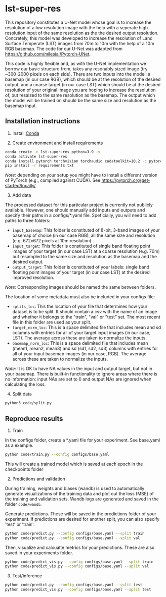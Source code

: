 # lst-super-res
This repository constitutes a U-Net model whose goal is to increase the resolution of a low resolution image with the help with a seperate high resolution input of the same resolution as the the desired output resolution. Concretely, this model was developed to increase the resolution of Land Surface Temperate (LST) images from 70m to 10m with the help of a 10m RGB basemap. The code for our U-Net was adapted from https://github.com/milesial/Pytorch-UNet. 

This code is highly flexible and, as with the U-Net implementation we borrow our basic structure from, takes any resonably sized image (try ~300-2000 pixels on each side). There are two inputs into the model: a basemap (in our case RGB), which should be at the resolution of the desired output, and a coarse target (in our case LST) which should be at the desired resolution of your original image you are hoping to increase the resolution of, but resaized to the same resolution as the basemap. The output which the model will be trained on should be the same size and resolution as the basemap input. 


## Installation instructions

1. Install [Conda](http://conda.io/)

2. Create environment and install requirements

```bash
conda create -n lst-super-res python=3.9 -y
conda activate lst-super-res
conda install pytorch torchvision torchaudio cudatoolkit=10.2 -c pytorch -y
pip install -r requirements.txt
```

_Note:_ depending on your setup you might have to install a different version of PyTorch (e.g., compiled against CUDA). See https://pytorch.org/get-started/locally/

3. Add data

The processed dataset for this particular project is currently not publicly available. However, one should manually add inputs and outputs and specify their paths in a configs/*.yaml file. Speficially, you will need to add paths to three folders:

- `input_basemap`: This folder is constituted of 8-bit, 3-band images of your basemap of choice (in our case RGB), all the same size and resolution (e.g. 672x672 pixels at 10m resolution)
- `input_target`: This folder is constituted of single band floating point images of your target (in our case LST) at a coarse resolution (e.g. 70m) but resampled to the same size and resolution as the basemap and the desired output. 
- `output_target`: This folder is constituted of your labels: single band floating point images of your target (in our case LST) at the desired improved resolution. 

_Note:_ Corresponding images should be named the same between folders. 

The location of some metadata must also be included in your configs file:
- `splits_loc`: This the location of your file that determines how your dataset is to be split. It should contain a csv with the name of an image and whether it belongs to the "train", "val" or "test" set. The most recent file in this folder are used as your split. 
- `target_norm_loc`: This is a space delimited file that includes mean and sd columns with entries for all of your target input images (in our case, LST). The average across these are taken to normalize the inputs. 
- `basemap_norm_loc`: This is a space delimited file that includes mean (mean1, mean2, mean3) and sd (sd1, sd2, sd3) columns with entries for all of your input basemap images (in our case, RGB). The average across these are taken to normalize the inputs. 

_Note:_ It is OK to have NA values in the input and output target, but not in your basemap. There is built-in functionality to ignore areas where there is no information: input NAs are set to 0 and output NAs are ignored when calculating the loss.

4. Split data

```bash
python3 code/split.py
```

## Reproduce results

1. Train

In the configs folder, create a *.yaml file for your experiment. See base.yaml as a example. 

```bash
python code/train.py --config configs/base.yaml
```

This will create a trained model which is saved at each epoch in the checkpoints folder

2. Predictions and validation

During training, weights and biases (wandb) is used to automatically generate visualizations of the training data and plot out the loss (MSE) of the training and validation sets. Wandb logs are generated and saved in the folder `code/wandb`. 

Generate predictions. These will be saved in the predictions folder of your experiment. If predictions are desired for another split, you can also specify 'test' or 'train'. 

```bash
python code/predict.py --config configs/base.yaml --split train
python code/predict.py --config configs/base.yaml --split val
```
Then, visualize and calcualte metrics for your predictions. These are also saved in your experiments folder. 

```bash
python code/predict_vis.py --config configs/base.yaml --split train
python code/predict_vis.py --config configs/base.yaml --split val
```

3. Test/inference

```bash
python code/predict.py --config configs/base.yaml --split test
python code/predict_vis.py --config configs/base.yaml --split test
```
